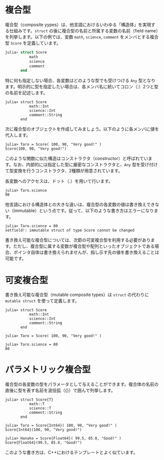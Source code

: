 # 複合型
複合型（composite yypes）は、他言語におけるいわゆる「構造体」を実現する仕組みです。```struct``` の後に複合型の名前と所属する変数の名前（field name）を列挙します。以下の例では、変数 ```math```, ```science```, ```comment``` をメンバとする複合型 ```Score``` を定義しています。

```Julia
julia> struct Score
           math
           science
           comment
       end
```

特に何も指定しない場合、各変数はどのような型でも受けつける ```Any``` 型となります。明示的に型を指定したい場合は、各メンバ名に続いてコロン（:）2つと型の名前を記述します。
```
julia> struct Score
           math::Int
           science::Int
           comment::String
       end
```

次に複合型のオブジェクトを作成してみましょう。以下のように各メンバに値を代入します。
```
julia> Taro = Score( 100, 90, "Very good!" )
Score(100, 90, "Very good!")
```
このような関数に似た構造はコンストラクタ（constructor）と呼ばれています。なお、内部的には指定した型に厳密なコンストラクタと、```Any``` 型を受け付けて型変換を行うコンストラクタ、2種類が用意されています。

各変数へのアクセスは、ドット（.）を用いて行います。
```
julia> Taro.science
90
```

他言語における構造体との大きな違いは、複合型の各変数の値は書き換えできない（immutable）という点です。従って、以下のような書き方はエラーになります。
```
julia> Taro.science = 80
setfield!: immutable struct of type Score cannot be changed
```
書き換え可能な複合型については、次節の可変複合型を利用する必要があります。ただし、複合型に属する変数が複合型や配列といったオブジェクトである場合、ポインタ自体は書き換えられませんが、指し示す先の値を書き換えることは可能です。

# 可変複合型
書き換え可能な複合型（mutable composite types）は ```struct``` の代わりに ```mutable struct``` を使って定義します。
```
julia> struct Score
           math::Int
           science::Int
           comment::String
       end
       
julia> Taro = Score( 100, 90, "Very good!" )

julia> Taro.science = 80
80
```

# パラメトリック複合型
複合型の各変数の型をパラメータとして与えることができます。複合体の名前の直後に型を表す名前を波括弧（{}）で囲んで列挙します。
```
julia> struct Score{T}
           math::T
           science::T
           comment::String
       end

julia> Taro = Score{Int64}( 100, 90, "Very good!" )
Score{Int64}(100, 90, "Very good!")

julia> Hanako = Score{Float64}( 99.5, 85.0, "Good!" )
Score{Float64}(99.5, 85.0, "Good!")
```
このような書き方は、C++におけるテンプレートとよく似ています。


<!--
## 多重ディスパッチの利用

他言語におけるいわゆる「オブジェクト」のように、
このように、データのみで手続きを定義することはできないので、ではありません。但し、Juliaでは「多重ディスパッチ」と呼ばれる仕組みにより、オブジェクト指向的な記述を行うことも可能です。
-->




